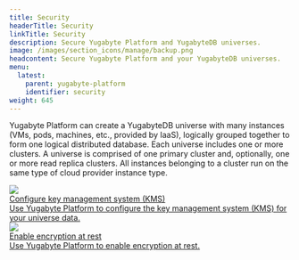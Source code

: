 ```yaml
---
title: Security
headerTitle: Security
linkTitle: Security
description: Secure Yugabyte Platform and YugabyteDB universes.
image: /images/section_icons/manage/backup.png
headcontent: Secure Yugabyte Platform and your YugabyteDB universes.
menu:
  latest:
    parent: yugabyte-platform
    identifier: security
weight: 645
---
```


Yugabyte Platform can create a YugabyteDB universe with many instances (VMs, pods, machines, etc., provided by IaaS), logically grouped together to form one logical distributed database. Each universe includes one or more clusters. A universe is comprised of one primary cluster and, optionally, one or more read replica clusters. All instances belonging to a cluster run on the same type of cloud provider instance type.

<div class="row">

  <div class="col-12 col-md-6 col-lg-12 col-xl-6">
    <a class="section-link icon-offset" href="create-kms-config/">
      <div class="head">
        <img class="icon" src="/images/section_icons/manage/backup.png" aria-hidden="true" />
        <div class="title">Configure key management system (KMS)</div>
      </div>
      <div class="body">
        Use Yugabyte Platform to configure the key management system (KMS) for your universe data.
      </div>
    </a>
  </div>

  <div class="col-12 col-md-6 col-lg-12 col-xl-6">
    <a class="section-link icon-offset" href="back-up-universe-data/">
      <div class="head">
        <img class="icon" src="/images/section_icons/manage/backup.png" aria-hidden="true" />
        <div class="title">Enable encryption at rest</div>
      </div>
      <div class="body">
        Use Yugabyte Platform to enable encryption at rest.
      </div>
    </a>
  </div>

</div>
